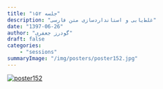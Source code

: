 ```yaml
---
title: "جلسه ۱۵۲"
description: "غلط‌یابی و استانداردسازی متن فارسی"
date: "1397-06-26"
author: "گودرز جعفری"
draft: false
categories:
    - "sessions"
summaryImage: "/img/posters/poster152.jpg"
---
```

[![poster152](../../img/posters/poster152.jpg)](../../img/poster152.jpg)
